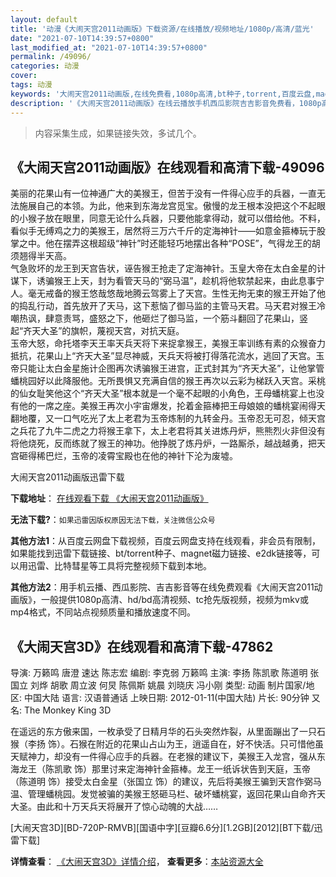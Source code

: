 ```yaml
---
layout: default
title: '动漫《大闹天宫2011动画版》下载资源/在线播放/视频地址/1080p/高清/蓝光'
date: "2021-07-10T14:39:57+0800"
last_modified_at: "2021-07-10T14:39:57+0800"
permalink: /49096/
categories: 动漫
cover:
tags: 动漫
keywords: '大闹天宫2011动画版,在线免费看,1080p高清,bt种子,torrent,百度云盘,magnet,磁力链,迅雷下载资源'
description: '《大闹天宫2011动画版》在线云播放手机西瓜影院吉吉影音免费看，1080p高清bd/hd未删减完整版和tc抢先枪版，mkv/mp4格式，附带bt/torrent种子、magnet/磁力链、百度云盘、网盘资源迅雷下载链接'
---
```


>内容采集生成，如果链接失效，多试几个。


## 《大闹天宫2011动画版》在线观看和高清下载-49096

美丽的花果山有一位神通广大的美猴王，但苦于没有一件得心应手的兵器，一直无法施展自己的本领。为此，他来到东海龙宫觅宝。傲慢的龙王根本没把这个不起眼的小猴子放在眼里，同意无论什么兵器，只要他能拿得动，就可以借给他。不料，看似手无缚鸡之力的美猴王，居然将三万六千斤的定海神针——如意金箍棒玩于股掌之中。他在摆弄这根超级&ldquo;神针”时还能轻巧地摆出各种“POSE”，气得龙王的胡须翘得半天高。<br /> 气急败坏的龙王到天宫告状，诬告猴王抢走了定海神针。玉皇大帝在太白金星的计谋下，诱骗猴王上天，封为看管天马的&ldquo;弼马温&rdquo;，趁机将他软禁起来，由此息事宁人。毫无戒备的猴王悠哉悠哉地腾云驾雾上了天宫。生性无拘无束的猴王开始了他的捣乱行动，首先放开了天马，这下惹恼了御马监的主管马天君。马天君对猴王冷嘲热讽，肆意责骂，盛怒之下，他砸烂了御马监，一个筋斗翻回了花果山，竖起“齐天大圣”的旗帜，蔑视天宫，对抗天庭。<br /> 玉帝大怒，命托塔李天王率天兵天将下来捉拿猴王，美猴王率训练有素的众猴奋力抵抗，花果山上“齐天大圣”显尽神威，天兵天将被打得落花流水，逃回了天宫。玉帝只能让太白金星施计企图再次诱骗猴王进宫，正式封其为“齐天大圣”，让他掌管蟠桃园好以此降服他。无所畏惧又充满自信的猴王再次以云彩为梯跃入天宫。采桃的仙女耻笑他这个&ldquo;齐天大圣”根本就是一个毫不起眼的小角色，王母蟠桃宴上也没有他的一席之座。美猴王再次小宇宙爆发，抡着金箍棒把王母娘娘的蟠桃宴闹得天翻地覆，又一口气吃光了太上老君为玉帝炼制的九转金丹。玉帝忍无可忍，倾天宫之兵花了九牛二虎之力将猴王拿下，太上老君将其关进炼丹炉，熊熊烈火非但没有将他烧死，反而练就了猴王的神功。他挣脱了炼丹炉，一路厮杀，越战越勇，把天宫砸得稀巴烂，玉帝的凌霄宝殿也在他的神针下沦为废墟。


大闹天宫2011动画版迅雷下载

**下载地址**： [在线观看下载 《大闹天宫2011动画版》](https://www.993dy.com//vod-detail-id-4514.html) 


**无法下载?**：`如果迅雷因版权原因无法下载，关注微信公众号 `

**其他方法1**：从百度云网盘下载视频，百度云网盘支持在线观看，非会员有限制，如果能找到迅雷下载链接、bt/torrent种子、magnet磁力链接、e2dk链接等，可以用迅雷、比特彗星等工具将完整视频下载到本地。

**其他方法2**：用手机云播、西瓜影院、吉吉影音等在线免费观看《大闹天宫2011动画版》，一般提供1080p高清、hd/bd高清视频、tc抢先版视频，视频为mkv或mp4格式，不同站点视频质量和播放速度不同。


## 《大闹天宫3D》在线观看和高清下载-47862

导演: 万籁鸣 唐澄 速达 陈志宏 编剧: 李克弱 万籁鸣 主演: 李扬 陈凯歌 陈道明 张国立 刘烨 胡歌 周立波 何炅 陈佩斯 姚晨 刘晓庆 冯小刚 类型: 动画 制片国家/地区: 中国大陆 语言: 汉语普通话 上映日期: 2012-01-11(中国大陆) 片长: 90分钟 又名: The Monkey King 3D

在遥远的东方傲来国，一枚承受了日精月华的石头突然炸裂，从里面蹦出了一只石猴（李扬 饰）。石猴在附近的花果山占山为王，逍遥自在，好不快活。只可惜他虽天赋神力，却没有一件得心应手的兵器。在老猴的建议下，美猴王入龙宫，强从东海龙王（陈凯歌 饰）那里讨来定海神针金箍棒。龙王一纸诉状告到天庭，玉帝（陈道明 饰）接受太白金星（张国立 饰）的建议，先后将美猴王骗到天宫作弼马温、管理蟠桃园。发觉被骗的美猴王怒砸马栏、破坏蟠桃宴，返回花果山自命齐天大圣。由此和十万天兵天将展开了惊心动魄的大战……


[大闹天宫3D][BD-720P-RMVB][国语中字][豆瓣6.6分][1.2GB][2012][BT下载/迅雷下载]

**详情查看**： [《大闹天宫3D》详情介绍](/movie/47862/)， **查看更多**：[本站资源大全](/movie/t/all/)

